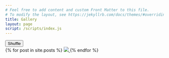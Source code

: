 ```yaml
---
# Feel free to add content and custom Front Matter to this file.
# To modify the layout, see https://jekyllrb.com/docs/themes/#overriding-theme-defaults
title: Gallery
layout: page
script: /scripts/index.js
---
```


<div class="gallery">

  <div class="buttons">
    <button type="button" id="gal-shuffle">Shuffle</button>
  </div>

  <div class="posts">
    {% for post in site.posts %}
      <a id="{{ forloop.index0 }}" href="{{ post.url }}">
        <img src="{{ post.featured-image }}">
      </a>
    {% endfor %}
  </div>

</div>